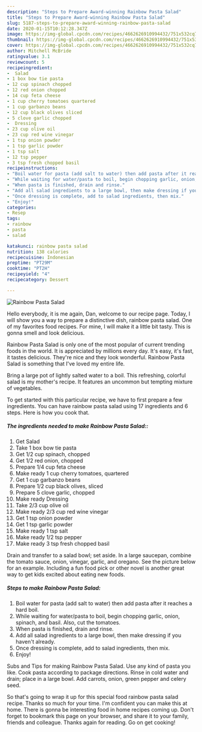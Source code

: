 ```yaml
---
description: "Steps to Prepare Award-winning Rainbow Pasta Salad"
title: "Steps to Prepare Award-winning Rainbow Pasta Salad"
slug: 5187-steps-to-prepare-award-winning-rainbow-pasta-salad
date: 2020-01-15T10:12:28.347Z
image: https://img-global.cpcdn.com/recipes/4662626910994432/751x532cq70/rainbow-pasta-salad-recipe-main-photo.jpg
thumbnail: https://img-global.cpcdn.com/recipes/4662626910994432/751x532cq70/rainbow-pasta-salad-recipe-main-photo.jpg
cover: https://img-global.cpcdn.com/recipes/4662626910994432/751x532cq70/rainbow-pasta-salad-recipe-main-photo.jpg
author: Mitchell McBride
ratingvalue: 3.1
reviewcount: 5
recipeingredient:
-  Salad
- 1 box bow tie pasta
- 12 cup spinach chopped
- 12 red onion chopped
- 14 cup feta cheese
- 1 cup cherry tomatoes quartered
- 1 cup garbanzo beans
- 12 cup black olives sliced
- 5 clove garlic chopped
-  Dressing
- 23 cup olive oil
- 23 cup red wine vinegar
- 1 tsp onion powder
- 1 tsp garlic powder
- 1 tsp salt
- 12 tsp pepper
- 3 tsp fresh chopped basil
recipeinstructions:
- "Boil water for pasta (add salt to water) then add pasta after it reaches a hard boil."
- "While waiting for water/pasta to boil, begin chopping garlic, onion, spinach, and basil. Also, cut the tomatoes."
- "When pasta is finished, drain and rinse."
- "Add all salad ingredients to a large bowl, then make dressing if you haven&#39;t already."
- "Once dressing is complete, add to salad ingredients, then mix."
- "Enjoy!"
categories:
- Resep
tags:
- rainbow
- pasta
- salad

katakunci: rainbow pasta salad
nutrition: 138 calories
recipecuisine: Indonesian
preptime: "PT29M"
cooktime: "PT2H"
recipeyield: "4"
recipecategory: Dessert

---
```



![Rainbow Pasta Salad](https://img-global.cpcdn.com/recipes/4662626910994432/751x532cq70/rainbow-pasta-salad-recipe-main-photo.jpg)

Hello everybody, it is me again, Dan, welcome to our recipe page. Today, I will show you a way to prepare a distinctive dish, rainbow pasta salad. One of my favorites food recipes. For mine, I will make it a little bit tasty. This is gonna smell and look delicious.

Rainbow Pasta Salad is only one of the most popular of current trending foods in the world. It is appreciated by millions every day. It's easy, it's fast, it tastes delicious. They're nice and they look wonderful. Rainbow Pasta Salad is something that I've loved my entire life.

Bring a large pot of lightly salted water to a boil. This refreshing, colorful salad is my mother&#39;s recipe. It features an uncommon but tempting mixture of vegetables.


To get started with this particular recipe, we have to first prepare a few ingredients. You can have rainbow pasta salad using 17 ingredients and 6 steps. Here is how you cook that.

##### The ingredients needed to make Rainbow Pasta Salad::

1. Get  Salad
1. Take 1 box bow tie pasta
1. Get 1/2 cup spinach, chopped
1. Get 1/2 red onion, chopped
1. Prepare 1/4 cup feta cheese
1. Make ready 1 cup cherry tomatoes, quartered
1. Get 1 cup garbanzo beans
1. Prepare 1/2 cup black olives, sliced
1. Prepare 5 clove garlic, chopped
1. Make ready  Dressing
1. Take 2/3 cup olive oil
1. Make ready 2/3 cup red wine vinegar
1. Get 1 tsp onion powder
1. Get 1 tsp garlic powder
1. Make ready 1 tsp salt
1. Make ready 1/2 tsp pepper
1. Make ready 3 tsp fresh chopped basil


Drain and transfer to a salad bowl; set aside. In a large saucepan, combine the tomato sauce, onion, vinegar, garlic, and oregano. See the picture below for an example. Including a fun food pick or other novel is another great way to get kids excited about eating new foods. 

##### Steps to make Rainbow Pasta Salad:

1. Boil water for pasta (add salt to water) then add pasta after it reaches a hard boil.
1. While waiting for water/pasta to boil, begin chopping garlic, onion, spinach, and basil. Also, cut the tomatoes.
1. When pasta is finished, drain and rinse.
1. Add all salad ingredients to a large bowl, then make dressing if you haven&#39;t already.
1. Once dressing is complete, add to salad ingredients, then mix.
1. Enjoy!


Subs and Tips for making Rainbow Pasta Salad. Use any kind of pasta you like. Cook pasta according to package directions. Rinse in cold water and drain; place in a large bowl. Add carrots, onion, green pepper and celery seed. 

So that's going to wrap it up for this special food rainbow pasta salad recipe. Thanks so much for your time. I'm confident you can make this at home. There is gonna be interesting food in home recipes coming up. Don't forget to bookmark this page on your browser, and share it to your family, friends and colleague. Thanks again for reading. Go on get cooking!
